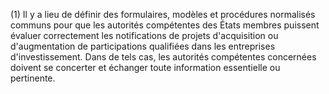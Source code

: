 (1) Il y a lieu de définir des formulaires, modèles et procédures normalisés communs pour que les autorités compétentes des États membres puissent évaluer correctement les notifications de projets d'acquisition ou d'augmentation de participations qualifiées dans les entreprises d'investissement. Dans de tels cas, les autorités compétentes concernées doivent se concerter et échanger toute information essentielle ou pertinente.